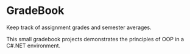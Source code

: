 # GradeBook

Keep track of assignment grades and semester averages.  

This small gradebook projects demonstrates the principles of OOP in a C#.NET environment.
